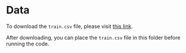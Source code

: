 # Data

To download the `train.csv` file, please visit [this link](https://example.com/train.csv).

After downloading, you can place the `train.csv` file in this folder before running the code.